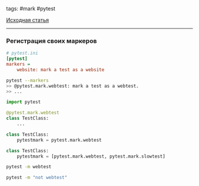 tags: #mark #pytest

[Исходная статья](https://pytest-docs-ru.readthedocs.io/ru/latest/example/markers.html)

---


### Регистрация своих маркеров

```ini
# pytest.ini
[pytest]
markers = 
    website: mark a test as a website
```

```bash
pytest --markers
>> @pytest.mark.webtest: mark a test as a webtest.
>> ...
```

```python
import pytest

@pytest.mark.webtest
class TestClass:
    ...

class TestClass:
    pytestmark = pytest.mark.webtest

class TestClass:
    pytestmark = [pytest.mark.webtest, pytest.mark.slowtest]
```

```bash
pytest -m webtest
```

```bash
pytest -m "not webtest"
```